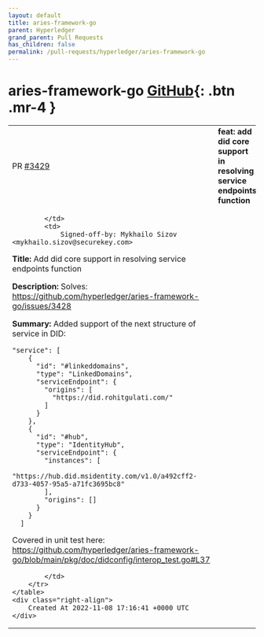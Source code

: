 ```yaml
---
layout: default
title: aries-framework-go
parent: Hyperledger
grand_parent: Pull Requests
has_children: false
permalink: /pull-requests/hyperledger/aries-framework-go
---
```


# aries-framework-go <span class="fs-3 right-align">[GitHub](https://github.com/hyperledger/aries-framework-go){: .btn .mr-4 }</span>


<div>
    <table>
        <tr>
            <td>
                PR <a href="https://github.com/hyperledger/aries-framework-go/pull/3429" class=".btn">#3429</a>
            </td>
            <td>
                <b>
                    feat: add did core support in resolving service endpoints function
                </b>
            </td>
        </tr>
        <tr>
            <td>
                
            </td>
            <td>
                Signed-off-by: Mykhailo Sizov <mykhailo.sizov@securekey.com>

**Title:**
Add did core support in resolving service endpoints function

**Description:**
Solves: https://github.com/hyperledger/aries-framework-go/issues/3428

**Summary:**
Added support of the next structure of service in DID:
```
"service": [
    {
      "id": "#linkeddomains",
      "type": "LinkedDomains",
      "serviceEndpoint": {
        "origins": [
          "https://did.rohitgulati.com/"
        ]
      }
    },
    {
      "id": "#hub",
      "type": "IdentityHub",
      "serviceEndpoint": {
        "instances": [
          "https://hub.did.msidentity.com/v1.0/a492cff2-d733-4057-95a5-a71fc3695bc8"
        ],
        "origins": []
      }
    }
  ]
```

Covered in unit test here: https://github.com/hyperledger/aries-framework-go/blob/main/pkg/doc/didconfig/interop_test.go#L37


            </td>
        </tr>
    </table>
    <div class="right-align">
        Created At 2022-11-08 17:16:41 +0000 UTC
    </div>
</div>

